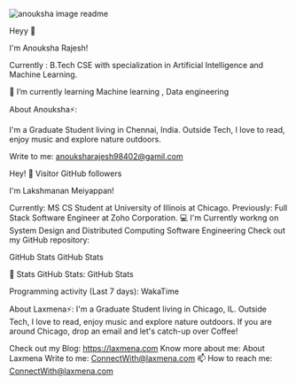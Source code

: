 
![anouksha image readme](https://github.com/anouksha27/anouksha27/assets/117438308/52b128e2-f382-4d1b-9150-6eb472984b00)

 
 Heyy 👋


I'm Anouksha Rajesh!

Currently  :  B.Tech CSE with specialization in Artificial Intelligence and Machine Learning.
 
 🌱 I’m currently learning  Machine learning , Data engineering 

About Anouksha⚡:

I'm a Graduate Student living in Chennai, India. Outside Tech, I love to read, enjoy music and explore nature outdoors. 

Write to me: anouksharajesh98402@gamil.com

Hey! 👋
Visitor GitHub followers

I'm Lakshmanan Meiyappan!

Currently: MS CS Student at University of Illinois at Chicago.
Previously: Full Stack Software Engineer at Zoho Corporation.
💻 I'm Currently workng on
System Design and Distributed Computing
Software Engineering
Check out my GitHub repository:

GitHub Stats GitHub Stats

👀 Stats
GitHub Stats:
GitHub Stats

Programming activity (Last 7 days):
WakaTime

About Laxmena⚡:
I'm a Graduate Student living in Chicago, IL. Outside Tech, I love to read, enjoy music and explore nature outdoors. If you are around Chicago, drop an email and let's catch-up over Coffee!

Check out my Blog: https://laxmena.com
Know more about me: About Laxmena
Write to me: ConnectWith@laxmena.com
📫 How to reach me:
ConnectWith@laxmena.com 
